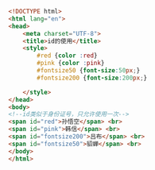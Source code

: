 
<BlogInfo id="97" title="7.id选择器" author="白日梦想猿" pv=0 read_times=0 pre_cost_time="0分22秒" category="css学习" tag_list="['css学习']" create_time="2020.07.16 17:56:03" update_time="2020.07.16 18:00:39" />

```html
<!DOCTYPE html>
<html lang="en">
<head>
    <meta charset="UTF-8">
    <title>id的使用</title>
    <style>
        #red {color :red}
        #pink {color :pink}
        #fontsize50 {font-size:50px;}
        #fontsize200 {font-size:200px;}

    </style>
</head>
<body>
<!--id类似于身份证号，只允许使用一次-->
<span id="red">孙悟空</span> <br>
<span id="pink">韩信</span> <br>
<span id="fontsize200">吕布</span> <br>
<span id="fontsize50">貂蝉</span> <br>
</body>
</html>
```
